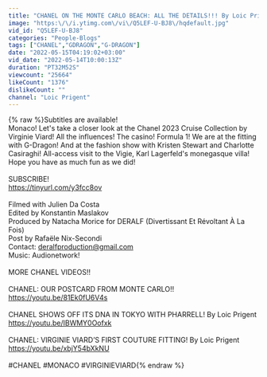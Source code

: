 ```yaml
---
title: "CHANEL ON THE MONTE CARLO BEACH: ALL THE DETAILS!!! By Loic Prigent"
image: "https:\/\/i.ytimg.com\/vi\/Q5LEF-U-BJ8\/hqdefault.jpg"
vid_id: "Q5LEF-U-BJ8"
categories: "People-Blogs"
tags: ["CHANEL","GDRAGON","G-DRAGON"]
date: "2022-05-15T04:19:02+03:00"
vid_date: "2022-05-14T10:00:13Z"
duration: "PT32M52S"
viewcount: "25664"
likeCount: "1376"
dislikeCount: ""
channel: "Loic Prigent"
---
```

{% raw %}Subtitles are available!<br />Monaco! Let's take a closer look at the Chanel 2023 Cruise Collection by Virginie Viard! All the influences! The casino! Formula 1! We are at the fitting with G-Dragon! And at the fashion show with Kristen Stewart and Charlotte Casiraghi! All-access visit to the Vigie, Karl Lagerfeld's monegasque villa! Hope you have as much fun as we did!<br /><br />SUBSCRIBE! <br /><a rel="nofollow" target="blank" href="https://tinyurl.com/y3fcc8ov">https://tinyurl.com/y3fcc8ov</a><br /><br />Filmed with Julien Da Costa <br />Edited by Konstantin Maslakov<br />Produced by Natacha Morice for DERALF (Divertissant Et Révoltant À La Fois) <br />Post by Rafaële Nix-Secondi<br />Contact: deralfproduction@gmail.com<br />Music: Audionetwork! <br /><br />MORE CHANEL VIDEOS!!<br /><br />CHANEL: OUR POSTCARD FROM MONTE CARLO!! <br /><a rel="nofollow" target="blank" href="https://youtu.be/81Ek0fU6V4s">https://youtu.be/81Ek0fU6V4s</a><br /><br />CHANEL SHOWS OFF ITS DNA IN TOKYO WITH PHARRELL! By Loic Prigent<br /><a rel="nofollow" target="blank" href="https://youtu.be/IBWMY0Oofxk">https://youtu.be/IBWMY0Oofxk</a><br /><br />CHANEL: VIRGINIE VIARD’S FIRST COUTURE FITTING! By Loic Prigent <br /><a rel="nofollow" target="blank" href="https://youtu.be/xbjY54bXkNU">https://youtu.be/xbjY54bXkNU</a><br /><br />#CHANEL #MONACO #VIRGINIEVIARD{% endraw %}
